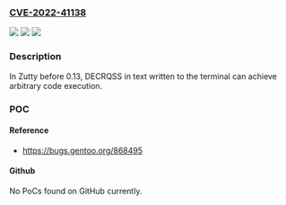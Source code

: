 ### [CVE-2022-41138](https://cve.mitre.org/cgi-bin/cvename.cgi?name=CVE-2022-41138)
![](https://img.shields.io/static/v1?label=Product&message=n%2Fa&color=blue)
![](https://img.shields.io/static/v1?label=Version&message=n%2Fa&color=blue)
![](https://img.shields.io/static/v1?label=Vulnerability&message=n%2Fa&color=brighgreen)

### Description

In Zutty before 0.13, DECRQSS in text written to the terminal can achieve arbitrary code execution.

### POC

#### Reference
- https://bugs.gentoo.org/868495

#### Github
No PoCs found on GitHub currently.

